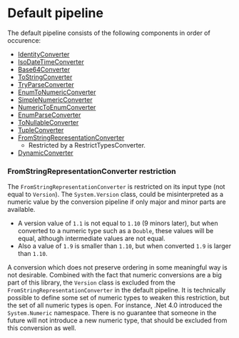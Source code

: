 # Default pipeline

The default pipeline consists of the following components in order of occurence:

* [IdentityConverter](identity.md)
* [IsoDateTimeConverter](isoDate.md)
* [Base64Converter](base64.md)
* [ToStringConverter](toString.md)
* [TryParseConverter](tryParse.md)
* [EnumToNumericConverter](enumToNum.md)
* [SimpleNumericConverter](simpleNum.md)
* [NumericToEnumConverter](numToEnum.md)
* [EnumParseConverter](enumParse.md)
* [ToNullableConverter](toNullable.md)
* [TupleConverter](tuple.md)
* [FromStringRepresentationConverter](fromStringRep.md) 
  * Restricted by a RestrictTypesConverter.
* [DynamicConverter](dynamic.md)


### FromStringRepresentationConverter restriction
The `FromStringRepresentationConverter` is restricted on its input type (not equal to `Version`).
The `System.Version` class, could be misinterpreted as a numeric value by the conversion pipeline if only major and minor parts are available.

* A version value of `1.1` is not equal to `1.10` (9 minors later), but when converted to a numeric type such as a `Double`, these values will be equal, although intermediate values are not equal.
* Also a value of `1.9` is smaller than `1.10`, but when converted `1.9` is larger than `1.10`.

A conversion which does not preserve ordering in some meaningful way is not desirable.
Combined with the fact that numeric conversions are a big part of this library, the `Version` class is excluded from the `FromStringRepresentationConverter` in the default pipeline.
It is technically possible to define some set of numeric types to weaken this restriction, but the set of all numeric types is open. 
For instance, .Net 4.0 introduced the `System.Numeric` namespace.
There is no guarantee that someone in the future will not introduce a new numeric type, that should be excluded from this conversion as well.
